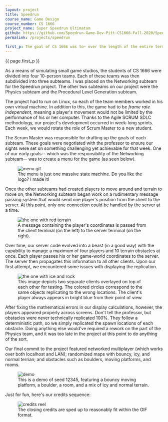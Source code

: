 ```yaml
---
layout: project
title: Speedrun
course_name: Game Design
course_number: CS 1666
project_name: Super Speedrun Ultimatum
github: https://github.com/Speedrun-Game-Dev-Pitt-CS1666-Fall-2020/Speedrun
permalink: /projects/speedrun

first_p: The goal of CS 1666 was to– over the length of the entire term– create a fully functioning game of our choosing from scratch… and I don’t mean Scratch the programming language, I mean writing literally all of the game code (except for the SDL2 library) in C++ by ourselves.
---
```


{{ page.first_p }}

As a means of simulating small game studios, the students of CS 1666
were divided into four 10-person teams. Each of these teams was then
subdivided into three subteams. I was placed on the Networking subteam
for the Speedrun project. The other two subteams on our project were 
the Physics subteam and the Procedural Level Generation subteam.

The project had to run on Linux, so each of the team members worked in 
his own virtual machine. In addition to this, the game had to be 
*frame rate independent*, meaning a player's movement would not be limited
by the performance of his or her computer. Thanks to the Agile SCRUM SDLC 
methodology, our project's development occurred in week-long sprints. Each 
week, we would rotate the role of Scrum Master to a new student.

The Scrum Master was responsible for drafting up the goals of each subteam. 
These goals were negotiated with the professor to ensure our sights were 
set on something challenging yet achievable for that week. One of our early 
goals-- which was the responsibility of the Networking subteam-- was to create 
a menu for the game (as seen below).

<figure>
    <img src="{{site.url}}{{site.baseurl}}/assets/projects/speedrun/Menu.gif" alt="menu gif" />
    <figcaption>
        The menu is just one massive state machine. Do you like the logo? I made it!
    </figcaption>
</figure>

Once the other subteams had created players to move around and terrain 
to move on, the Networking subteam began work on a rudimentary message 
passing system that would send one player's position from the client 
to the server. At this point, only one connection could be handled by 
the server at a time.

<figure>
    <img src="{{site.url}}{{site.baseurl}}/assets/projects/speedrun/Message.png" alt="the one with red terrain" />
    <figcaption>
        A message containing the player's coordinates is passed from the 
        client terminal (on the left) to the server terminal (on the right).
    </figcaption>
</figure>

Over time, our server code evolved into a beast (in a good way) with the 
capability to manage a maximum of four players and 10 terrain obstacles 
at once. Each player passes his or her game-world coordinates to the 
server. The server then propagates this information to all other clients. 
Upon our first attempt, we encountered some issues with displaying the 
replication.

<figure>
    <img src="{{site.url}}{{site.baseurl}}/assets/projects/speedrun/ReplicateObjects.png" alt="the one with ice and rock" />
    <figcaption>
        This image depicts two separate clients overlayed on top of each other for testing.
        The colored circles correspond to the same objects replicating to the wrong locations.
        The client's player always appears in bright blue from their point of view.
    </figcaption>
</figure>

After fixing the mathematical errors in our display calculations, however,
the players appeared properly across screens. Don't tell the professor, but 
obstacles were never technically replicated 100%. They follow a deterministic 
path, so we simply replicated the spawn locations of each obstacle. Doing 
anything else would've required a rework on the part of the Physics team, and 
it was too late in the project at this point to do anything of the sort.

Our final commit to the project featured networked multiplayer (which works 
over both localhost and LAN); randomized maps with bouncy, icy, and normal 
terrian; and obstacles such as boulders, moving platforms, and rooms.

<figure>
    <img src="{{site.url}}{{site.baseurl}}/assets/projects/speedrun/Bounce.gif" alt="demo" />
    <figcaption>
        This is a demo of seed 12345, featuring a bouncy moving platform, a boulder, 
        a room, and a mix of icy and normal terrain.
    </figcaption>
</figure>

<p class="no-indent">Just for fun, here's our credits sequence:</p>

<figure>
    <img src="{{site.url}}{{site.baseurl}}/assets/projects/speedrun/Credits.gif" alt="credits reel" />
    <figcaption>
        The closing credits are sped up to reasonably fit within the GIF format.
    </figcaption>
</figure>